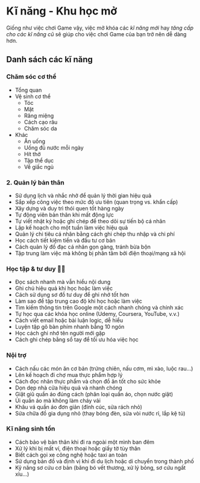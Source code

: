 # Kĩ năng - Khu học mở

Giống như việc chơi Game vậy, việc mở khóa các *kĩ năng mới* hay *tăng cấp cho các kĩ năng cũ* sẽ giúp cho việc chơi Game của bạn trở nên dễ dàng hơn.

## Danh sách các kĩ năng

### Chăm sóc cơ thể  
- Tổng quan
- Vệ sinh cơ thể
    - Tóc
    - Mặt  
    - Răng miệng
    - Cách cạo râu
    - Chăm sóc da  
- Khác
    - Ăn uống
    - Uống đủ nước mỗi ngày
    - Hít thở    
    - Tập thể dục  
    - Về giấc ngủ


### 2. Quản lý bản thân
- Sử dụng lịch và nhắc nhở để quản lý thời gian hiệu quả  
- Sắp xếp công việc theo mức độ ưu tiên (quan trọng vs. khẩn cấp)  
- Xây dựng và duy trì thói quen tốt hàng ngày  
- Tự động viên bản thân khi mất động lực  
- Tự viết nhật ký hoặc ghi chép để theo dõi sự tiến bộ cá nhân  
- Lập kế hoạch cho một tuần làm việc hiệu quả  
- Quản lý chi tiêu cá nhân bằng cách ghi chép thu nhập và chi phí  
- Học cách tiết kiệm tiền và đầu tư cơ bản  
- Cách quản lý đồ đạc cá nhân gọn gàng, tránh bừa bộn  
- Tập trung làm việc mà không bị phân tâm bởi điện thoại/mạng xã hội  


### Học tập & tư duy 📖🧠
- Đọc sách nhanh mà vẫn hiểu nội dung  
- Ghi chú hiệu quả khi học hoặc làm việc  
- Cách sử dụng sơ đồ tư duy để ghi nhớ tốt hơn  
- Làm sao để tập trung cao độ khi học hoặc làm việc  
- Tìm kiếm thông tin trên Google một cách nhanh chóng và chính xác  
- Tự học qua các khóa học online (Udemy, Coursera, YouTube, v.v.)  
- Cách viết email hoặc bài luận logic, dễ hiểu  
- Luyện tập gõ bàn phím nhanh bằng 10 ngón  
- Học cách ghi nhớ tên người mới gặp  
- Cách ghi chép bằng sổ tay để tối ưu hóa việc học  


### Nội trợ
- Cách nấu các món ăn cơ bản (trứng chiên, nấu cơm, mì xào, luộc rau…)  
- Lên kế hoạch đi chợ mua thực phẩm hợp lý  
- Cách đọc nhãn thực phẩm và chọn đồ ăn tốt cho sức khỏe  
- Dọn dẹp nhà cửa hiệu quả và nhanh chóng  
- Giặt giũ quần áo đúng cách (phân loại quần áo, chọn nước giặt)  
- Ủi quần áo mà không làm cháy vải  
- Khâu vá quần áo đơn giản (đính cúc, sửa rách nhỏ)  
- Sửa chữa đồ gia dụng nhỏ (thay bóng đèn, sửa vòi nước rỉ, lắp kệ tủ) 

### Kĩ năng sinh tồn
- Cách bảo vệ bản thân khi đi ra ngoài một mình ban đêm  
- Xử lý khi bị mất ví, điện thoại hoặc giấy tờ tùy thân  
- Biết cách gọi xe công nghệ hoặc taxi an toàn  
- Sử dụng bản đồ và định vị khi đi du lịch hoặc di chuyển trong thành phố  
- Kỹ năng sơ cứu cơ bản (băng bó vết thương, xử lý bỏng, sơ cứu ngất xỉu…)  
